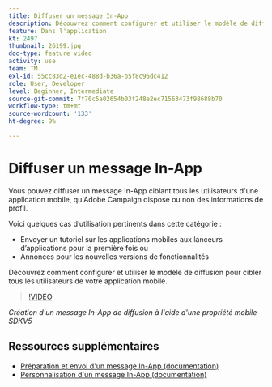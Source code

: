 ```yaml
---
title: Diffuser un message In-App
description: Découvrez comment configurer et utiliser le modèle de diffusion pour cibler tous les utilisateurs de votre application mobile.
feature: Dans l'application
kt: 2497
thumbnail: 26199.jpg
doc-type: feature video
activity: use
team: TM
exl-id: 55cc83d2-e1ec-488d-b36a-b5f8c96dc412
role: User, Developer
level: Beginner, Intermediate
source-git-commit: 7f70c5a02654b03f248e2ec71563473f98688b70
workflow-type: tm+mt
source-wordcount: '133'
ht-degree: 9%

---
```


# Diffuser un message In-App

Vous pouvez diffuser un message In-App ciblant tous les utilisateurs d&#39;une application mobile, qu&#39;Adobe Campaign dispose ou non des informations de profil.

Voici quelques cas d’utilisation pertinents dans cette catégorie :

* Envoyer un tutoriel sur les applications mobiles aux lanceurs d’applications pour la première fois ou
* Annonces pour les nouvelles versions de fonctionnalités

Découvrez comment configurer et utiliser le modèle de diffusion pour cibler tous les utilisateurs de votre application mobile.

>[!VIDEO](https://video.tv.adobe.com/v/26199?quality=12)

*Création d&#39;un message In-App de diffusion à l&#39;aide d&#39;une propriété mobile SDKV5*

## Ressources supplémentaires

* [Préparation et envoi d&#39;un message In-App (documentation)](https://experienceleague.adobe.com/docs/campaign-standard/using/communication-channels/in-app-messaging/preparing-and-sending-an-in-app-message.html?lang=en)
* [Personnalisation d&#39;un message In-App (documentation)](https://experienceleague.adobe.com/docs/campaign-standard/using/communication-channels/in-app-messaging/customizing-an-in-app-message.html?lang=en)
